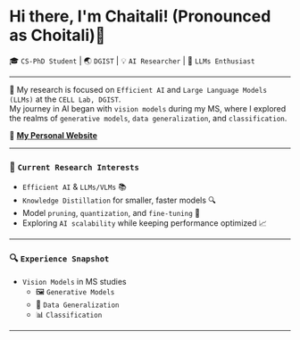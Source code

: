 # Hi there, I'm Chaitali! (Pronounced as Choitali)👋

🎓 `CS-PhD Student` | 🌏 `DGIST` | 💡 `AI Researcher` | 🚀 `LLMs Enthusiast`

---

🌟 My research is focused on `Efficient AI` and `Large Language Models (LLMs)` at the `CELL Lab, DGIST`.  
My journey in AI began with `vision models` during my MS, where I explored the realms of `generative models`, `data generalization`, and `classification`.

🔗 **[My Personal Website](https://cv-chaitali.github.io/myvision.github.io/)** 

---

### 🌱 `Current Research Interests`

- `Efficient AI` & `LLMs/VLMs` 📚  
- `Knowledge Distillation` for smaller, faster models 🔍  
- Model `pruning`, `quantization`, and `fine-tuning` 🧬  
- Exploring `AI scalability` while keeping performance optimized 📈  

---

### 🔍 `Experience Snapshot`

- `Vision Models` in MS studies  
  - 🖼 `Generative Models`  
  - 🧩 `Data Generalization`  
  - 📊 `Classification`  

---

